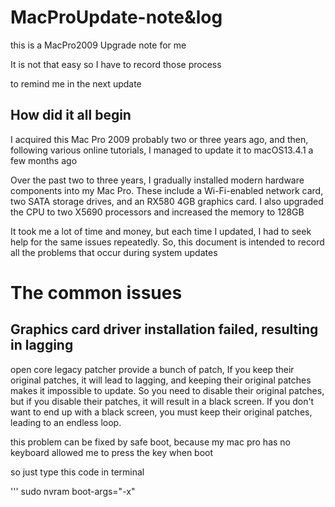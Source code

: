 # MacProUpdate-note&log 
this is a MacPro2009 Upgrade note for me

It is not that easy so I have to record those process

to remind me in the next update

## How did it all begin

I acquired this Mac Pro 2009 probably two or three years ago, and then, following various online tutorials, I managed to update it to macOS13.4.1 a few months ago

Over the past two to three years, I gradually installed modern hardware components into my Mac Pro. These include a Wi-Fi-enabled network card, two SATA storage drives, and an RX580 4GB graphics card. I also upgraded the CPU to two X5690 processors and increased the memory to 128GB

It took me a lot of time and money, but each time I updated, I had to seek help for the same issues repeatedly. So, this document is intended to record all the problems that occur during system updates

# The common issues

## Graphics card driver installation failed, resulting in lagging

open core legacy patcher provide a bunch of patch, If you keep their original patches, it will lead to lagging, and keeping their original patches makes it impossible to update. So you need to disable their original patches, but if you disable their patches, it will result in a black screen. If you don't want to end up with a black screen, you must keep their original patches, leading to an endless loop.

this problem can be fixed by safe boot, because my mac pro has no keyboard allowed me to press the key when boot

so just type this code in terminal 

''' sudo nvram boot-args="-x"
